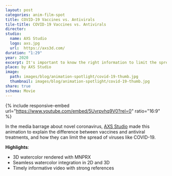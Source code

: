 ```yaml
---
layout: post
categories: anim-film-spot
title: COVID-19 Vaccines vs. Antivirals
tile-title: COVID-19 Vaccines vs. Antivirals
director:
studio:
  name: AXS Studio
  logo: axs.jpg
  url:  https://axs3d.com/
duration: "1:29"
year: 2020
excerpt: It's important to know the right information to limit the spread of COVID-19.
place: by AXS Studio
image:
  path: images/blog/animation-spotlight/covid-19-thumb.jpg
  thumbnail: images/blog/animation-spotlight/covid-19-thumb.jpg
share: true
schema: Movie
---
```


{% include responsive-embed url="https://www.youtube.com/embed/5Uvrpvhq9V0?rel=0" ratio="16:9" %}

In the media barrage about novel coronavirus, [AXS Studio](https://axs3d.com/) made this animation to explain the difference between vaccines and antiviral treatments, and how they can limit the spread of viruses like COVID-19.

**Highlights**:
* 3D watercolor rendered with MNPRX
* Seamless watercolor integration in 2D and 3D
* Timely informative video with strong references
